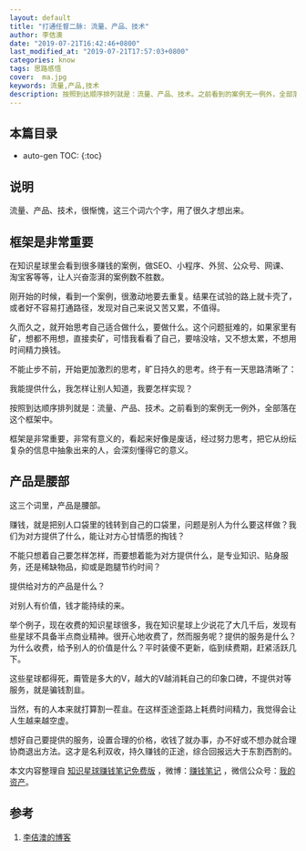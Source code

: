 ```yaml
---
layout: default
title: "打通任督二脉: 流量、产品、技术"
author: 李佶澳
date: "2019-07-21T16:42:46+0800"
last_modified_at: "2019-07-21T17:57:03+0800"
categories: know
tags: 思路感悟
cover:  ma.jpg
keywords: 流量,产品,技术
description: 按照到达顺序排列就是：流量、产品、技术。之前看到的案例无一例外，全部落在这个框架中。框架是非常重要，非常有意义
---
```


## 本篇目录

* auto-gen TOC:
{:toc}

## 说明

流量、产品、技术，很惭愧，这三个词六个字，用了很久才想出来。

## 框架是非常重要

在知识星球里会看到很多赚钱的案例，做SEO、小程序、外贸、公众号、网课、淘宝客等等，让人兴奋澎湃的案例数不胜数。

刚开始的时候，看到一个案例，很激动地要去重复。结果在试验的路上就卡壳了，或者好不容易打通路径，发现对自己来说又苦又累，不值得。

久而久之，就开始思考自己适合做什么，要做什么。这个问题挺难的，如果家里有矿，想都不用想，直接卖矿，可惜我看看了自己，要啥没啥，又不想太累，不想用时间精力换钱。

不能止步不前，开始更加激烈的思考，旷日持久的思考。终于有一天思路清晰了：

我能提供什么，我怎样让别人知道，我要怎样实现？

按照到达顺序排列就是：流量、产品、技术。之前看到的案例无一例外，全部落在这个框架中。

框架是非常重要，非常有意义的，看起来好像是废话，经过努力思考，把它从纷纭复杂的信息中抽象出来的人，会深刻懂得它的意义。

## 产品是腰部

这三个词里，产品是腰部。

赚钱，就是把别人口袋里的钱转到自己的口袋里，问题是别人为什么要这样做？我们为对方提供了什么，能让对方心甘情愿的掏钱？

不能只想着自己要怎样怎样，而要想着能为对方提供什么，是专业知识、贴身服务，还是稀缺物品，抑或是跑腿节约时间？

提供给对方的产品是什么？

对别人有价值，钱才能持续的来。

举个例子，现在收费的知识星球很多，我在知识星球上少说花了大几千后，发现有些星球不具备半点商业精神。很开心地收费了，然而服务呢？提供的服务是什么？为什么收费，给予别人的价值是什么？平时装傻不更新，临到续费期，赶紧活跃几下。

这些星球都得死，甭管是多大的V，越大的V越消耗自己的印象口碑，不提供对等服务，就是骗钱割韭。

当然，有的人本来就打算割一茬韭。在这样歪途歪路上耗费时间精力，我觉得会让人生越来越空虚。

想好自己要提供的服务，设置合理的价格，收钱了就办事，办不好或不想办就合理协商退出方法。这才是名利双收，持久赚钱的正途，综合回报远大于东割西割的。

本文内容整理自 [知识星球赚钱笔记免费版](https://t.zsxq.com/iM7qnMR) ，微博：[赚钱笔记](https://weibo.com/6876203019/profile?rightmod=1&wvr=6&mod=personinfo&is_all=1) ，微信公众号：[我的资产](https://www.lijiaocn.com/img/invest.jpg)。

## 参考

1. [李佶澳的博客][1]

[1]: https://www.lijiaocn.com "李佶澳的博客"
